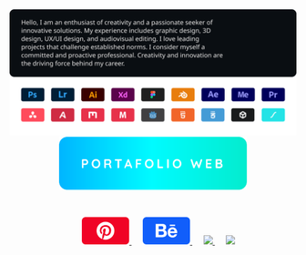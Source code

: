 <a href="#">
    <img src="https://raw.githubusercontent.com/Juan-Sebastian-Rios-Martinez/juan-sebastian-rios-martinez/ff5e10646d24aae9f6fedddca4e9d6849e0f6eba/svg/p1.svg" />
</a>
<div align="center">
    <a href="https://juan-sebastian-rios-martinez.github.io/Portafolio/">
        <img width="330"
            src="https://raw.githubusercontent.com/Juan-Sebastian-Rios-Martinez/juan-sebastian-rios-martinez/1a35d64afbdc8a356af4b2901b88b8c6ac0d0de7/svg/p2.svg" />
    </a>
</div>

&nbsp;

<div align="center">
    &nbsp;&nbsp;&nbsp;&nbsp;
    <a href="https://co.pinterest.com/JuanSebastianRiosMartinez/" target="_blank" >
        <img width="83" src="https://raw.githubusercontent.com/Juan-Sebastian-Rios-Martinez/juan-sebastian-rios-martinez/1a35d64afbdc8a356af4b2901b88b8c6ac0d0de7/svg/i1.svg" />
    </a>
    &nbsp;&nbsp;&nbsp;&nbsp;
    <a href="https://www.behance.net/JuanSebastianRios" target="_blank">
        <img width="83"
            src="https://raw.githubusercontent.com/Juan-Sebastian-Rios-Martinez/juan-sebastian-rios-martinez/1a35d64afbdc8a356af4b2901b88b8c6ac0d0de7/svg/i2.svg" />
    </a>
       &nbsp;&nbsp;&nbsp;&nbsp;
    <a href="https://www.youtube.com/@enfoqueback" target="_blank">
        <img width="83"src="https://github.com/user-attachments/assets/7e5c6345-6af8-4618-a97f-d5e504a38e0b"/>
    </a>
    &nbsp;&nbsp;&nbsp;&nbsp;
     <a href="https://cults3d.com/@ENFOQUEi" target="_blank">
        <img  width="83"
      src="https://github.com/user-attachments/assets/6bf09e20-4649-49ca-b983-ef284c29cd44"/>
    
</div>

